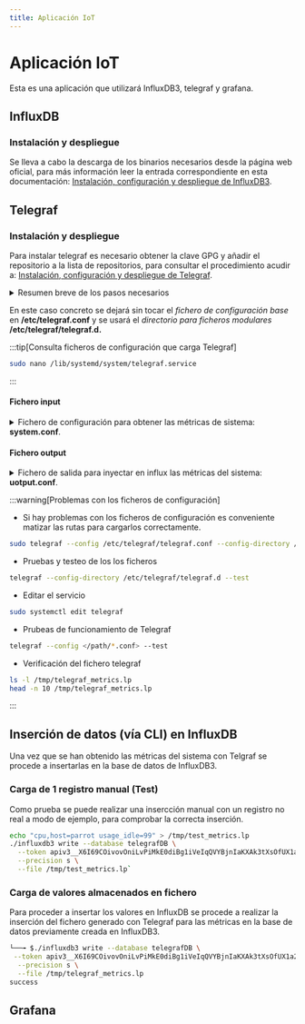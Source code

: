 ```yaml
---
title: Aplicación IoT
---
```


# Aplicación IoT
Esta es una aplicación que utilizará InfluxDB3, telegraf y grafana.

## InfluxDB
### Instalación y despliegue
Se lleva a cabo la descarga de los binarios necesarios desde la página web oficial, para más información leer la entrada correspondiente en esta documentación: [Instalación, configuración y despliegue de InfluxDB3](../IIOT/influxDB3-nativo.md).



## Telegraf
### Instalación y despliegue
Para instalar telegraf es necesario obtener la clave GPG y añadir el repositorio a la lista de repositorios, para consultar el procedimiento acudir a: [Instalación, configuración y despliegue de Telegraf](../IIOT/telegraf.md).

<details>
<summary>
Resumen breve de los pasos necesarios
</summary>

- **Importar la clave GPG**
```bash
wget -qO- https://repos.influxdata.com/influxdata-archive_compat.key | sudo gpg --dearmor -o /usr/share/keyrings/influxdata-archive-keyring.gpg
```

- **Añadir repositorio**
```bash
echo "deb [signed-by=/usr/share/keyrings/influxdata-archive-keyring.gpg] https://repos.influxdata.com/debian stable main" | sudo tee /etc/apt/sources.list.d/influxdata.list
```

- **Actualizar e instalar**
```bash
sudo apt update
sudo apt install telegraf -y
```

- **Servicio**
```bash
sudo systemctl enable telegraf
sudo systemctl start telegraf
```

</details>


En este caso concreto se dejará sin tocar el *fichero de configuración base* en **/etc/telegraf.conf** y se usará el *directorio para ficheros modulares* **/etc/telegraf/telegraf.d.**

:::tip[Consulta ficheros de configuración que carga Telegraf]
```bash
sudo nano /lib/systemd/system/telegraf.service
```
:::

#### Fichero input
<details>
<summary>
Fichero de configuración para obtener las métricas de sistema: <b>system.conf</b>.
</summary>

- <b>System.conf</b>
```bash
[[inputs.cpu]]
  percpu = true
  totalcpu = true
  collect_cpu_time = false
  report_active = true

[[inputs.mem]]

[[inputs.disk]]
  ignore_fs = ["tmpfs", "devtmpfs", "overlay"]

[[inputs.system]]
```
</details>

#### Fichero output
<details>
<summary>
Fichero de salida para inyectar en influx las métricas del sistema: <b>uotput.conf</b>.
</summary>

- <b>System.conf</b>
```bash
[[outputs.file]]
  files = ["/tmp/telegraf_metrics.lp"]
  data_format = "influx"
```

</details>

:::warning[Problemas con los ficheros de configuración]
- Si hay problemas con los ficheros de configuración es conveniente matizar las rutas para cargarlos correctamente.
```bash
sudo telegraf --config /etc/telegraf/telegraf.conf --config-directory /etc/telegraf/telegraf.d
```
- Pruebas y testeo de los los ficheros
```bash
telegraf --config-directory /etc/telegraf/telegraf.d --test
```
- Editar el servicio
```bash
sudo systemctl edit telegraf
```
- Prubeas de funcionamiento de Telegraf
```bash
telegraf --config </path/*.conf> --test
```
- Verificación del fichero telegraf
```bash
ls -l /tmp/telegraf_metrics.lp
head -n 10 /tmp/telegraf_metrics.lp
```
:::

## Inserción de datos (vía CLI) en InfluxDB
Una vez que se han obtenido las métricas del sistema con Telgraf se procede a insertarlas en la base de datos de InfluxDB3.

### Carga de 1 registro manual (Test)
Como prueba se puede realizar una insercción manual con un registro no real a modo de ejemplo, para comprobar la correcta inserción.
```bash
echo "cpu,host=parrot usage_idle=99" > /tmp/test_metrics.lp
./influxdb3 write --database telegrafDB \
  --token apiv3__X6I69COivovOniLvPiMkE0diBg1iVeIqQVYBjnIaKXAk3tXsOfUX1a2VI88BPHFtUkOY0h2DmEArue0xEeOfg\
  --precision s \
  --file /tmp/test_metrics.lp`
```
### Carga de valores almacenados en fichero
Para proceder a insertar los valores en InfluxDB se procede a realizar la inserción del fichero generado con Telegraf para las métricas en la base de datos previamente creada en InfluxDB3.

```bash
└──╼ $./influxdb3 write --database telegrafDB \
 --token apiv3__X6I69COivovOniLvPiMkE0diBg1iVeIqQVYBjnIaKXAk3tXsOfUX1a2VI88BPHFtUkOY0h2DmEArue0xEeOfg\
  --precision s \
  --file /tmp/telegraf_metrics.lp
success
```

## Grafana


